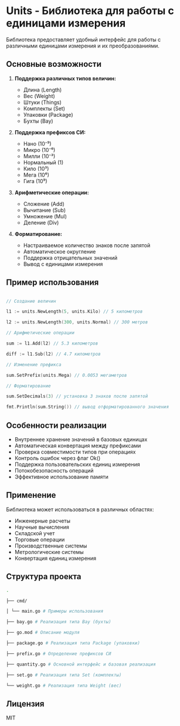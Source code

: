 # Units - Библиотека для работы с единицами измерения

Библиотека предоставляет удобный интерфейс для работы с различными единицами измерения и их преобразованиями.

## Основные возможности

1. **Поддержка различных типов величин:**

   - Длина (Length)
   - Вес (Weight)
   - Штуки (Things)
   - Комплекты (Set)
   - Упаковки (Package)
   - Бухты (Bay)
2. **Поддержка префиксов СИ:**

   - Нано (10⁻⁹)
   - Микро (10⁻⁶)
   - Милли (10⁻³)
   - Нормальный (1)
   - Кило (10³)
   - Мега (10⁶)
   - Гига (10⁹)
3. **Арифметические операции:**

   - Сложение (Add)
   - Вычитание (Sub)
   - Умножение (Mul)
   - Деление (Div)
4. **Форматирование:**

   - Настраиваемое количество знаков после запятой
   - Автоматическое округление
   - Поддержка отрицательных значений
   - Вывод с единицами измерения

## Пример использования

```go

// Создание величин

l1 := units.NewLength(5, units.Kilo) // 5 километров

l2 := units.NewLength(300, units.Normal) // 300 метров

// Арифметические операции

sum := l1.Add(l2) // 5.3 километров

diff := l1.Sub(l2) // 4.7 километров

// Изменение префикса

sum.SetPrefix(units.Mega) // 0.0053 мегаметров

// Форматирование

sum.SetDecimals(3) // установка 3 знаков после запятой

fmt.Println(sum.String()) // вывод отформатированного значения
```

## Особенности реализации

- Внутреннее хранение значений в базовых единицах
- Автоматическая конвертация между префиксами
- Проверка совместимости типов при операциях
- Контроль ошибок через флаг Ok()
- Поддержка пользовательских единиц измерения
- Потокобезопасность операций
- Эффективное использование памяти

## Применение

Библиотека может использоваться в различных областях:

- Инженерные расчеты
- Научные вычисления
- Складской учет
- Торговые операции
- Производственные системы
- Метрологические системы
- Конвертация единиц измерения

## Структура проекта

```bash
.

├── cmd/

│ └── main.go # Примеры использования

├── bay.go # Реализация типа Bay (бухты)

├── go.mod # Описание модуля

├── package.go # Реализация типа Package (упаковки)

├── prefix.go # Определение префиксов СИ

├── quantity.go # Основной интерфейс и базовая реализация

├── set.go # Реализация типа Set (комплекты)

└── weight.go # Реализация типа Weight (вес)
```

## Лицензия

MIT
